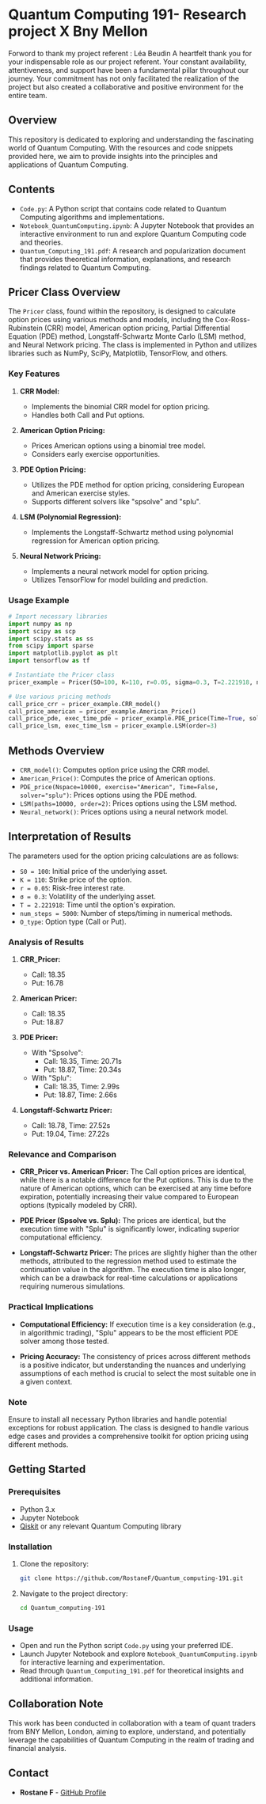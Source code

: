 # Quantum Computing 191- Research project X Bny Mellon

Forword to thank my project referent : Léa Beudin
A heartfelt thank you for your indispensable role as our project referent. Your constant availability, attentiveness, and support have been a fundamental pillar throughout our journey. Your commitment has not only facilitated the realization of the project but also created a collaborative and positive environment for the entire team.


## Overview

This repository is dedicated to exploring and understanding the fascinating world of Quantum Computing. With the resources and code snippets provided here, we aim to provide insights into the principles and applications of Quantum Computing.

## Contents

- `Code.py`: A Python script that contains code related to Quantum Computing algorithms and implementations.
- `Notebook_QuantumComputing.ipynb`: A Jupyter Notebook that provides an interactive environment to run and explore Quantum Computing code and theories.
- `Quantum_Computing_191.pdf`: A research and popularization document that provides theoretical information, explanations, and research findings related to Quantum Computing.

## Pricer Class Overview

The `Pricer` class, found within the repository, is designed to calculate option prices using various methods and models, including the Cox-Ross-Rubinstein (CRR) model, American option pricing, Partial Differential Equation (PDE) method, Longstaff-Schwartz Monte Carlo (LSM) method, and Neural Network pricing. The class is implemented in Python and utilizes libraries such as NumPy, SciPy, Matplotlib, TensorFlow, and others.

### Key Features

1. **CRR Model:**
   - Implements the binomial CRR model for option pricing.
   - Handles both Call and Put options.
   
2. **American Option Pricing:**
   - Prices American options using a binomial tree model.
   - Considers early exercise opportunities.

3. **PDE Option Pricing:**
   - Utilizes the PDE method for option pricing, considering European and American exercise styles.
   - Supports different solvers like "spsolve" and "splu".

4. **LSM (Polynomial Regression):**
   - Implements the Longstaff-Schwartz method using polynomial regression for American option pricing.

5. **Neural Network Pricing:**
   - Implements a neural network model for option pricing.
   - Utilizes TensorFlow for model building and prediction.

### Usage Example

```python
# Import necessary libraries
import numpy as np
import scipy as scp
import scipy.stats as ss
from scipy import sparse
import matplotlib.pyplot as plt
import tensorflow as tf

# Instantiate the Pricer class
pricer_example = Pricer(S0=100, K=110, r=0.05, sigma=0.3, T=2.221918, num_steps=5000, O_type="Call")

# Use various pricing methods
call_price_crr = pricer_example.CRR_model()
call_price_american = pricer_example.American_Price()
call_price_pde, exec_time_pde = pricer_example.PDE_price(Time=True, solver="spsolve")
call_price_lsm, exec_time_lsm = pricer_example.LSM(order=3)
```

## Methods Overview

- `CRR_model()`: Computes option price using the CRR model.
- `American_Price()`: Computes the price of American options.
- `PDE_price(Nspace=10000, exercise="American", Time=False, solver="splu")`: Prices options using the PDE method.
- `LSM(paths=10000, order=2)`: Prices options using the LSM method.
- `Neural_network()`: Prices options using a neural network model.

## Interpretation of Results

The parameters used for the option pricing calculations are as follows:

- `S0 = 100`: Initial price of the underlying asset.
- `K = 110`: Strike price of the option.
- `r = 0.05`: Risk-free interest rate.
- `σ = 0.3`: Volatility of the underlying asset.
- `T = 2.221918`: Time until the option's expiration.
- `num_steps = 5000`: Number of steps/timing in numerical methods.
- `O_type`: Option type (Call or Put).

### Analysis of Results

1. **CRR_Pricer:**
   - Call: 18.35
   - Put: 16.78

2. **American Pricer:**
   - Call: 18.35
   - Put: 18.87

3. **PDE Pricer:**
   - With "Spsolve":
     - Call: 18.35, Time: 20.71s
     - Put: 18.87, Time: 20.34s
   - With "Splu":
     - Call: 18.35, Time: 2.99s
     - Put: 18.87, Time: 2.66s

4. **Longstaff-Schwartz Pricer:**
   - Call: 18.78, Time: 27.52s
   - Put: 19.04, Time: 27.22s

### Relevance and Comparison

- **CRR_Pricer vs. American Pricer:**
  The Call option prices are identical, while there is a notable difference for the Put options. This is due to the nature of American options, which can be exercised at any time before expiration, potentially increasing their value compared to European options (typically modeled by CRR).

- **PDE Pricer (Spsolve vs. Splu):**
  The prices are identical, but the execution time with "Splu" is significantly lower, indicating superior computational efficiency.

- **Longstaff-Schwartz Pricer:**
  The prices are slightly higher than the other methods, attributed to the regression method used to estimate the continuation value in the algorithm. The execution time is also longer, which can be a drawback for real-time calculations or applications requiring numerous simulations.

### Practical Implications

- **Computational Efficiency:**
  If execution time is a key consideration (e.g., in algorithmic trading), "Splu" appears to be the most efficient PDE solver among those tested.

- **Pricing Accuracy:**
  The consistency of prices across different methods is a positive indicator, but understanding the nuances and underlying assumptions of each method is crucial to select the most suitable one in a given context.


### Note

Ensure to install all necessary Python libraries and handle potential exceptions for robust application. The class is designed to handle various edge cases and provides a comprehensive toolkit for option pricing using different methods.

## Getting Started

### Prerequisites

- Python 3.x
- Jupyter Notebook
- [Qiskit](https://qiskit.org/) or any relevant Quantum Computing library

### Installation

1. Clone the repository:
   ```bash
   git clone https://github.com/RostaneF/Quantum_computing-191.git
   ```

2. Navigate to the project directory:
   ```bash
   cd Quantum_computing-191
   ```
### Usage

- Open and run the Python script `Code.py` using your preferred IDE.
- Launch Jupyter Notebook and explore `Notebook_QuantumComputing.ipynb` for interactive learning and experimentation.
- Read through `Quantum_Computing_191.pdf` for theoretical insights and additional information.

## Collaboration Note

This work has been conducted in collaboration with a team of quant traders from BNY Mellon, London, aiming to explore, understand, and potentially leverage the capabilities of Quantum Computing in the realm of trading and financial analysis.

## Contact

- **Rostane F** - [GitHub Profile](https://github.com/RostaneF)
